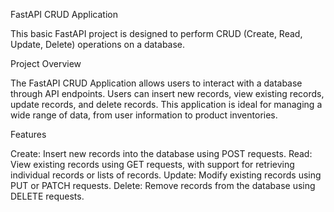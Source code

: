 FastAPI CRUD Application

This basic FastAPI project is designed to perform CRUD (Create, Read, Update, Delete) operations on a database. 

Project Overview

The FastAPI CRUD Application allows users to interact with a database through API endpoints. Users can insert new records, view existing records, update records, and delete records. This application is ideal for managing a wide range of data, from user information to product inventories.

Features

Create: Insert new records into the database using POST requests.
Read: View existing records using GET requests, with support for retrieving individual records or lists of records.
Update: Modify existing records using PUT or PATCH requests.
Delete: Remove records from the database using DELETE requests.
